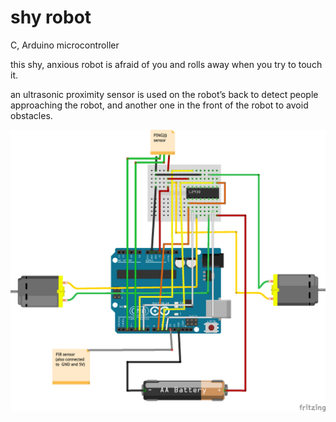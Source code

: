 # shy robot
C, Arduino microcontroller

this shy, anxious robot is afraid of you and rolls away when you try to touch it.

an ultrasonic proximity sensor is used on the robot’s back to detect people approaching the robot, and another one in the front of the robot to avoid obstacles.

![shy robot fritzing sketch](/shy_robot_fritzing.png)